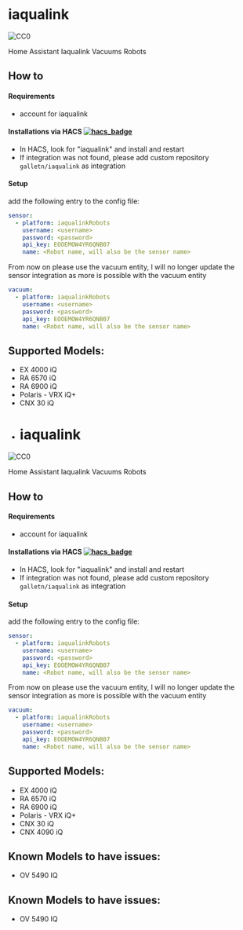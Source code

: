 # iaqualink

![CC0](https://logovtor.com/wp-content/uploads/2020/10/iaqualink-logo-vector.png)

Home Assistant Iaqualink Vacuums Robots

## How to

#### Requirements

- account for iaqualink

#### Installations via HACS [![hacs_badge](https://img.shields.io/badge/HACS-Custom-41BDF5.svg)](https://github.com/hacs/integration)

- In HACS, look for "iaqualink" and install and restart
- If integration was not found, please add custom repository `galletn/iaqualink` as integration

#### Setup

add the following entry to the config file:

```yaml
sensor:
  - platform: iaqualinkRobots
    username: <username>
    password: <password>
    api_key: EOOEMOW4YR6QNB07
    name: <Robot name, will also be the sensor name>
```

From now on please use the vacuum entity, I will no longer update the sensor integration as more is possible with the vacuum entity

```yaml
vacuum:
  - platform: iaqualinkRobots
    username: <username>
    password: <password>
    api_key: EOOEMOW4YR6QNB07
    name: <Robot name, will also be the sensor name>
```


## Supported Models:

- EX 4000 iQ
- RA 6570 iQ
- RA 6900 iQ
- Polaris - VRX iQ+
- CNX 30 iQ
- # iaqualink

![CC0](https://logovtor.com/wp-content/uploads/2020/10/iaqualink-logo-vector.png)

Home Assistant Iaqualink Vacuums Robots

## How to

#### Requirements

- account for iaqualink

#### Installations via HACS [![hacs_badge](https://img.shields.io/badge/HACS-Custom-41BDF5.svg)](https://github.com/hacs/integration)

- In HACS, look for "iaqualink" and install and restart
- If integration was not found, please add custom repository `galletn/iaqualink` as integration

#### Setup

add the following entry to the config file:

```yaml
sensor:
  - platform: iaqualinkRobots
    username: <username>
    password: <password>
    api_key: EOOEMOW4YR6QNB07
    name: <Robot name, will also be the sensor name>
```

From now on please use the vacuum entity, I will no longer update the sensor integration as more is possible with the vacuum entity

```yaml
vacuum:
  - platform: iaqualinkRobots
    username: <username>
    password: <password>
    api_key: EOOEMOW4YR6QNB07
    name: <Robot name, will also be the sensor name>
```


## Supported Models:

- EX 4000 iQ
- RA 6570 iQ
- RA 6900 iQ
- Polaris - VRX iQ+
- CNX 30 iQ
- CNX 4090 iQ

## Known Models to have issues:

- OV 5490 IQ


## Known Models to have issues:

- OV 5490 IQ
